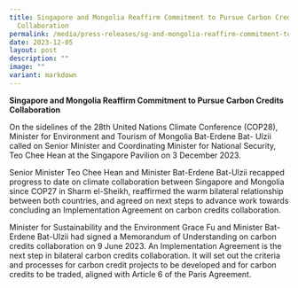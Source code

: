 ```yaml
---
title: Singapore and Mongolia Reaffirm Commitment to Pursue Carbon Credits
  Collaboration
permalink: /media/press-releases/sg-and-mongolia-reaffirm-commitment-to-pursue-carbon-credits-collaboration/
date: 2023-12-05
layout: post
description: ""
image: ""
variant: markdown
---
```

**Singapore and Mongolia Reaffirm Commitment to Pursue Carbon Credits Collaboration**

On the sidelines of the 28th United Nations Climate Conference (COP28), Minister for Environment and Tourism of Mongolia Bat-Erdene Bat-
Ulzii called on Senior Minister and Coordinating Minister for National Security, Teo Chee Hean at the Singapore Pavilion on 3 December 2023.

Senior Minister Teo Chee Hean and Minister Bat-Erdene Bat-Ulzii
recapped progress to date on climate collaboration between Singapore and
Mongolia since COP27 in Sharm el-Sheikh, reaffirmed the warm bilateral
relationship between both countries, and agreed on next steps to advance work towards concluding an Implementation Agreement on carbon credits
collaboration.

Minister for Sustainability and the Environment Grace Fu and Minister
Bat-Erdene Bat-Ulzii had signed a Memorandum of Understanding on carbon credits collaboration on 9 June 2023. An Implementation Agreement is the next step in bilateral carbon credits collaboration. It will set out the criteria and processes for carbon credit projects to be developed and for carbon credits to be traded, aligned with Article 6 of the Paris Agreement.
